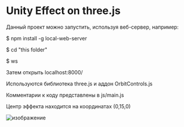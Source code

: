 # Unity Effect on three.js

Данный проект можно запустить, используя веб-сервер, например:
 
 $ npm install -g local-web-server

$ cd "this folder"

$ ws

Затем открыть localhost:8000/

Используются библиотека three.js и аддон OrbitControls.js

Комментарии к коду представлены в js/main.js

Центр эффекта находится на координатах (0,15,0)

![изображение](https://user-images.githubusercontent.com/54802628/205498788-8eeaa666-4afd-4f61-882c-3c77a547db8d.png)

